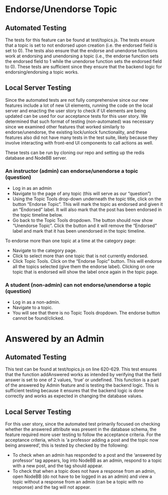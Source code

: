 # Endorse/Unendorse Topic
## Automated Testing
The tests for this feature can be found at test/topics.js. The tests ensure that a topic is set to not endorsed upon creation (i.e. the endorsed field is set to 0). The tests also ensure that the endorse and unendorse functions work at endorsing and unendorsing a topic (i.e., the endorse function sets the endorsed field to 1 while the unendorse function sets the endorsed field to 0). These tests are sufficient since they ensure that the backend logic for endorsing/endorsing a topic works. 

## Local Server Testing
Since the automated tests are not fully comprehensive since our new features include a lot of new UI elements, running the code on the local server and enacting the user story to check if UI elements are being updated can be used for our acceptance tests for this user story. We determined that such format of testing (non-automated) was necessary since we examined other features that worked similarly to endorse/unendorse, the existing lock/unlock functionality, and these features also did not have many tests in the test suite, likely because they involve interacting with front-end UI components to call actions as well.

These tests can be run by cloning our repo and setting up the redis database and NodeBB server.
### An instructor (admin) can endorse/unendorse a topic (question)
- Log in as an admin
- Navigate to the page of any topic (this will serve as our “question”)
- Using the Topic Tools drop-down underneath the topic title, click on the button “Endorse Topic”. This will mark the topic as endorsed and given it an “Endorsed” label. It will also mark that the post has been endorsed in the topic timeline below.
- Go back to the Topic Tools dropdown. The button should now show “Unendorse Topic”. Click the button and it will remove the “Endorsed” label and mark that it has been unendorsed in the topic timeline.

To endorse more than one topic at a time at the category page:
- Navigate to the category page.
- Click to select more than one topic that is not currently endorsed.
- Click Topic Tools. Click on the “Endorse Topic” button. This will endorse all the topics selected (give them the endorse label). Clicking on one topic that is endorsed will show the label once again in the topic page.
### A student (non-admin) can not endorse/unendorse a topic (question)
- Log in as a non-admin.
- Navigate to a topic.
- You will see that there is no Topic Tools dropdown. The endorse button cannot be found/clicked.


# Answered by an Admin
## Automated Testing
This test can be found at test/topics.js on line 620-629. This test ensures that the function addAnswered works as intended by verifying that the field answer is set to one of 2 values, ‘true’ or undefined. This function is a part of the answered by Admin feature and is testing the backend logic. This is sufficient testing because it ensures that the backend logic is done correctly and works as expected in changing the database values. 

## Local Server Testing
For this user story, since the automated test primarily focused on checking whether the answered attribute was present in the database schema, the feature required more user testing to follow the acceptance criteria. For the acceptance criteria, which is ‘a professor adding a post and the topic now being answered’, this is tested by checked by the following: 
- To check when an admin has responded to a post and the ‘answered by professor’ tag appears, log into NodeBB as an admin, respond to a topic with a new post, and the tag should appear.
- To check that when a topic does not have a response from an admin, open NodeBB (do not have to be logged in as an admin) and view a topic without a response from an admin (can be a topic with no response) and the tag will not appear.
